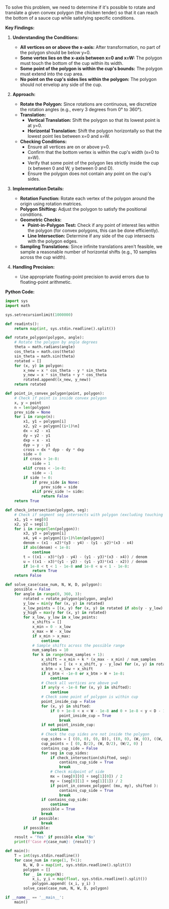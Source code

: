 To solve this problem, we need to determine if it's possible to rotate and translate a given convex polygon (the chicken tender) so that it can reach the bottom of a sauce cup while satisfying specific conditions.

**Key Findings:**

1. **Understanding the Conditions:**
   - **All vertices on or above the x-axis:** After transformation, no part of the polygon should be below y=0.
   - **Some vertex lies on the x-axis between x=0 and x=W:** The polygon must touch the bottom of the cup within its width.
   - **Some point of the polygon is within the cup's bounds:** The polygon must extend into the cup area.
   - **No point on the cup's sides lies within the polygon:** The polygon should not envelop any side of the cup.

2. **Approach:**
   - **Rotate the Polygon:** Since rotations are continuous, we discretize the rotation angles (e.g., every 3 degrees from 0° to 360°).
   - **Translation:**
     - **Vertical Translation:** Shift the polygon so that its lowest point is at y=0.
     - **Horizontal Translation:** Shift the polygon horizontally so that the lowest point lies between x=0 and x=W.
   - **Checking Conditions:**
     - Ensure all vertices are on or above y=0.
     - Confirm that the bottom vertex is within the cup's width (x=0 to x=W).
     - Verify that some point of the polygon lies strictly inside the cup (x between 0 and W, y between 0 and D).
     - Ensure the polygon does not contain any point on the cup's sides.

3. **Implementation Details:**
   - **Rotation Function:** Rotate each vertex of the polygon around the origin using rotation matrices.
   - **Polygon Shifting:** Adjust the polygon to satisfy the positional conditions.
   - **Geometric Checks:**
     - **Point-in-Polygon Test:** Check if any point of interest lies within the polygon (for convex polygons, this can be done efficiently).
     - **Line Intersection:** Determine if any side of the cup intersects with the polygon edges.
   - **Sampling Translations:** Since infinite translations aren't feasible, we sample a reasonable number of horizontal shifts (e.g., 10 samples across the cup width).

4. **Handling Precision:**
   - Use appropriate floating-point precision to avoid errors due to floating-point arithmetic.

**Python Code:**

```python
import sys
import math

sys.setrecursionlimit(1000000)

def readints():
    return map(int, sys.stdin.readline().split())

def rotate_polygon(polygon, angle):
    # Rotate the polygon by angle degrees
    theta = math.radians(angle)
    cos_theta = math.cos(theta)
    sin_theta = math.sin(theta)
    rotated = []
    for (x, y) in polygon:
        x_new = x * cos_theta - y * sin_theta
        y_new = x * sin_theta + y * cos_theta
        rotated.append((x_new, y_new))
    return rotated

def point_in_convex_polygon(point, polygon):
    # Check if point is inside convex polygon
    x, y = point
    n = len(polygon)
    prev_side = None
    for i in range(n):
        x1, y1 = polygon[i]
        x2, y2 = polygon[(i+1)%n]
        dx = x2 - x1
        dy = y2 - y1
        dxp = x - x1
        dyp = y - y1
        cross = dx * dyp - dy * dxp
        side = 0
        if cross > 1e-8:
            side = 1
        elif cross < -1e-8:
            side = -1
        if side != 0:
            if prev_side is None:
                prev_side = side
            elif prev_side != side:
                return False
    return True

def check_intersection(polygon, seg):
    # Check if segment seg intersects with polygon (excluding touching at endpoints)
    x1, y1 = seg[0]
    x2, y2 = seg[1]
    for i in range(len(polygon)):
        x3, y3 = polygon[i]
        x4, y4 = polygon[(i+1)%len(polygon)]
        denom = (x1 - x2)*(y3 - y4) - (y1 - y2)*(x3 - x4)
        if abs(denom) < 1e-8:
            continue
        t = ((x1 - x3)*(y3 - y4) - (y1 - y3)*(x3 - x4)) / denom
        u = ((x1 - x3)*(y1 - y2) - (y1 - y3)*(x1 - x2)) / denom
        if 1e-8 < t < 1 - 1e-8 and 1e-8 < u < 1 - 1e-8:
            return True
    return False

def solve_case(case_num, N, W, D, polygon):
    possible = False
    for angle in range(0, 360, 3):
        rotated = rotate_polygon(polygon, angle)
        y_low = min(y for (x, y) in rotated)
        x_low_points = [(x, y) for (x, y) in rotated if abs(y - y_low) < 1e-8]
        y_high = max(y for (x, y) in rotated)
        for x_low, y_low in x_low_points:
            x_shifts = []
            x_min = 0 - x_low
            x_max = W - x_low
            if x_min > x_max:
                continue
            # Sample shifts across the possible range
            num_samples = 10
            for k in range(num_samples + 1):
                x_shift = x_min + k * (x_max - x_min) / num_samples
                shifted = [ (x + x_shift, y - y_low) for (x, y) in rotated ]
                x_btm = x_low + x_shift
                if x_btm < -1e-8 or x_btm > W + 1e-8:
                    continue
                # Check all vertices are above y=0
                if any(y < -1e-8 for (x, y) in shifted):
                    continue
                # Check some point of polygon is within cup
                point_inside_cup = False
                for (x, y) in shifted:
                    if 0 + 1e-8 < x < W - 1e-8 and 0 + 1e-8 < y < D - 1e-8:
                        point_inside_cup = True
                        break
                if not point_inside_cup:
                    continue
                # Check the cup sides are not inside the polygon
                cup_sides = [ ((0, 0), (0, D)), ((0, 0), (W, 0)), ((W, 0), (W, D)) ]
                cup_points = [ (0, D/2), (W, D/2), (W/2, 0) ]
                contains_cup_side = False
                for seg in cup_sides:
                    if check_intersection(shifted, seg):
                        contains_cup_side = True
                        break
                    # Check midpoint of side
                    mx = (seg[0][0] + seg[1][0]) / 2
                    my = (seg[0][1] + seg[1][1]) / 2
                    if point_in_convex_polygon( (mx, my), shifted ):
                        contains_cup_side = True
                        break
                if contains_cup_side:
                    continue
                possible = True
                break
            if possible:
                break
        if possible:
            break
    result = 'Yes' if possible else 'No'
    print(f'Case #{case_num}: {result}')

def main():
    T = int(sys.stdin.readline())
    for case_num in range(1, T+1):
        N, W, D = map(int, sys.stdin.readline().split())
        polygon = []
        for _ in range(N):
            x_i, y_i = map(float, sys.stdin.readline().split())
            polygon.append( (x_i, y_i) )
        solve_case(case_num, N, W, D, polygon)

if __name__ == '__main__':
    main()
```